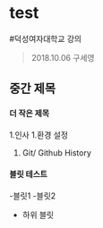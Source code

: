 # test

#덕성여자대학교 강의

> 2018.10.06
>구세영

## 중간 제목

#### 더 작은 제목

1.인사
1.환경 설정
1. Git/ Github History

#### 블릿 테스트

-블릿1
-블릿2
  - 하위 블릿
  
